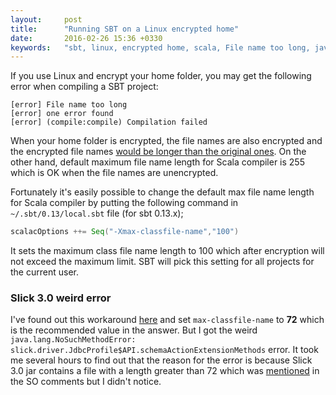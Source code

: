 ```yaml
---
layout:		post
title:		"Running SBT on a Linux encrypted home"
date:		2016-02-26 15:36 +0330
keywords:	"sbt, linux, encrypted home, scala, File name too long, java.lang.NoSuchMethodError"
---
```


If you use Linux and encrypt your home folder, you may get the following error when compiling a SBT project:

```text
[error] File name too long
[error] one error found
[error] (compile:compile) Compilation failed
```

<!--more-->

When your home folder is encrypted, the file names are also encrypted and the encrypted file names [would be longer than the original ones](http://unix.stackexchange.com/questions/32795/what-is-the-maximum-allowed-filename-and-folder-size-with-ecryptfs). On the other hand, default maximum file name length for Scala compiler is 255 which is OK when the file names are unencrypted.

Fortunately it's easily possible to change the default max file name length for Scala compiler by putting the following command in `~/.sbt/0.13/local.sbt` file (for sbt 0.13.x);

```sbt
scalacOptions ++= Seq("-Xmax-classfile-name","100")
```

It sets the maximum class file name length to 100 which after encryption will not exceed the maximum limit. SBT will pick this setting for all projects for the current user.

### Slick 3.0 weird error ###
I've found out this workaround [here](http://stackoverflow.com/questions/28565837/filename-too-long-sbt/32862972#32862972) and set `max-classfile-name` to **72** which is the recommended value in the answer. But I got the weird `java.lang.NoSuchMethodError: slick.driver.JdbcProfile$API.schemaActionExtensionMethods` error. It took me several hours to find out that the reason for the error is because Slick 3.0 jar contains a file with a length greater than 72 which was [mentioned](http://stackoverflow.com/questions/28565837/filename-too-long-sbt/32862972#comment58076434_32862972) in the SO comments but I didn't notice.

